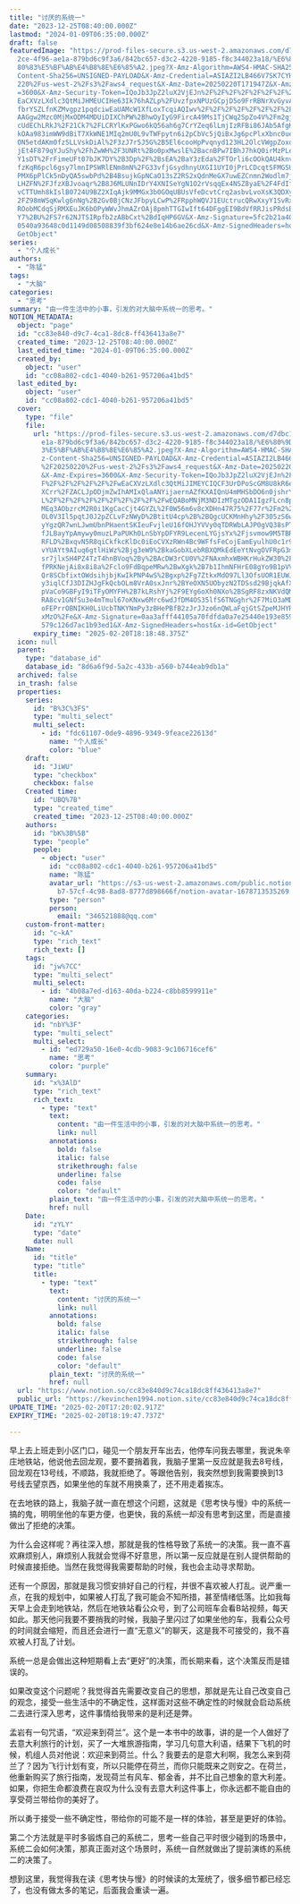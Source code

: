 ```yaml
---
title: "讨厌的系统一"
date: "2023-12-25T08:40:00.000Z"
lastmod: "2024-01-09T06:35:00.000Z"
draft: false
featuredImage: "https://prod-files-secure.s3.us-west-2.amazonaws.com/d7dbc101-8\
  2ce-4f96-ae1a-879bd6c9f3a6/842bc657-d3c2-4220-9185-f8c344023a18/%E6%80%9D%E8%\
  80%83%E5%BF%AB%E4%B8%8E%E6%85%A2.jpeg?X-Amz-Algorithm=AWS4-HMAC-SHA256&X-Amz-\
  Content-Sha256=UNSIGNED-PAYLOAD&X-Amz-Credential=ASIAZI2LB466V7SK7CYH%2F20250\
  220%2Fus-west-2%2Fs3%2Faws4_request&X-Amz-Date=20250220T171947Z&X-Amz-Expires\
  =3600&X-Amz-Security-Token=IQoJb3JpZ2luX2VjEJn%2F%2F%2F%2F%2F%2F%2F%2F%2F%2Fw\
  EaCXVzLXdlc3QtMiJHMEUCIHe63Ik76hAZLp%2FUvzfpxNPUzGCpjD5o9FrRBNrXvGyvAiEAp3KWt\
  fbrYSZLfnKZMvgpz1pqdciwEaUAMcW1XfLoxTcqiAQIwv%2F%2F%2F%2F%2F%2F%2F%2F%2F%2FAR\
  AAGgw2Mzc0MjMxODM4MDUiDIXChPW%2BhwOyIyG9FircA49Ms1TjCWq2SpZo4V%2Fm2gjmUokne9l\
  cUdEChLRkJ%2F21Ck7%2FLCRYlKxPGwo6kQ56ah6g7CrYZeq6lLmjIzRFBi86JAb5AfgKDIoDsCnj\
  kOAa983imWW9dBiT7XkWNE1MIq2mU0L9vTWFpytn6i2pCbVc5jQiBxJg6pcPlxXbnc0ue5kLDhAZT\
  ON5etdAKm0fzSLLVskDiAl%2F3zJ7r5J5G%2B5El6cooHpPvqnyd123HL2OlcVWgpZoxqiInEw5Se\
  jEt4F879qYJuShy%2FhZwWH%2F3UNRt%2Bo0pxMwslE%2BacnBPw7IBhJ7hkQ0irMzPLewPo%2BUF\
  Y1sDT%2FrFimeUFt07bJK7DY%2B3Dp%2F%2BsEA%2BaY3zEda%2FTOrli6cOOkQAU4knvFsqi2O20\
  fzKqR6pcl6gsy7lmnIPSWRlENm8mN%2FG33vfjGsydhnyUXGI1UYI0jPrLCDcqtSFMGSUJbiSP2AH\
  PMX6pPlCk5nDyQA5swbPd%2B4BsujkGpNCaO13sZ2RS2xQdnMeGX7uwEZCnmn2Wodlm7jzjbVDKJo\
  LHZFN%2FJfzXBJvoaqr%2B8J6MLUNnIDrY4XNISeYgN1O2rVsqqEx4NSZ8yaE%2F4FdIfg6oELXxy\
  vCTTUmh8kIslB0724U9BZ2XIqAjk9MMGx3b0GOqUBUsVfeDcvtCrq2asbvLvoXsK3QDXyL6ueGOD%\
  2FZ98mWSqKwlg6nNg%2B2Gv0BjCNzJFbpyLCwP%2FRpphWQVJ1EUctrucQRwXxyY1SvRxVHs9eHfc\
  ROobMCdqSjRMXEuJK6bOPyWWvJhmAZrOAj8pmhTTGIwIft64DFggEI9BdVfRRJisPRdsBQKpkGxhm\
  Y7%2BU%2FS7r62NJTSIRpfb2zABbCxt%2BdIqHP6GV&X-Amz-Signature=5fc2b21a4046155b1e\
  0540a93648c0d1149d08508839f3bf624e8e14b6ae26cd&X-Amz-SignedHeaders=host&x-id=\
  GetObject"
series:
  - "个人成长"
authors:
  - "陈猛"
tags:
  - "大脑"
categories:
  - "思考"
summary: "由一件生活中的小事，引发的对大脑中系统一的思考。"
NOTION_METADATA:
  object: "page"
  id: "cc83e840-d9c7-4ca1-8dc8-ff436413a8e7"
  created_time: "2023-12-25T08:40:00.000Z"
  last_edited_time: "2024-01-09T06:35:00.000Z"
  created_by:
    object: "user"
    id: "cc08a802-cdc1-4040-b261-957206a41bd5"
  last_edited_by:
    object: "user"
    id: "cc08a802-cdc1-4040-b261-957206a41bd5"
  cover:
    type: "file"
    file:
      url: "https://prod-files-secure.s3.us-west-2.amazonaws.com/d7dbc101-82ce-4f96-a\
        e1a-879bd6c9f3a6/842bc657-d3c2-4220-9185-f8c344023a18/%E6%80%9D%E8%80%8\
        3%E5%BF%AB%E4%B8%8E%E6%85%A2.jpeg?X-Amz-Algorithm=AWS4-HMAC-SHA256&X-Am\
        z-Content-Sha256=UNSIGNED-PAYLOAD&X-Amz-Credential=ASIAZI2LB466X2LAJH5S\
        %2F20250220%2Fus-west-2%2Fs3%2Faws4_request&X-Amz-Date=20250220T171848Z\
        &X-Amz-Expires=3600&X-Amz-Security-Token=IQoJb3JpZ2luX2VjEJn%2F%2F%2F%2\
        F%2F%2F%2F%2F%2F%2FwEaCXVzLXdlc3QtMiJIMEYCIQCF3UrDPoScGM8U8kR6eQRU2lR43\
        XCrr%2FZACLJpODjmZwIhAMIxQlaANYijaernAZfKXAIQnU4mMHSbDO6n0jshrYJIKogECM\
        L%2F%2F%2F%2F%2F%2F%2F%2F%2F%2FwEQABoMNjM3NDIzMTgzODA1IgzFLcn8pHv6LKWkO\
        MEq3AObzrcM2R0i1KgCacCjt4GYZL%2F0W56m6v8cXDHn47R75%2F77r%2Fm2%2Brd%2BL6\
        OL0V3Il5pqtJ0J2pZCLvFzNWyD%2BtitU4cp%2B%2BQgcUCKMnHhy%2F305zS6wsZsk7kQV\
        yYgzQR7wnLJwmUbnPHaentSKIeuFvjleU16fOHJYVVy0qTDRWbLAJP0gVQ38sPT9sBQpFIj\
        fJLBayYpAmywy0muzLPaPUKh0LnSbYpDFYR9LecenLYGjsYx%2Fjsvmow9M5TBRCYVk72BV\
        RFLD%2BxqvN5R8qiCkfkcKlDc0iEoCVXzRWn4Bc9WFfsFeCojEamEyulhU0c1r9ClRsF3ee\
        vYUAYt9AIuq6gtlHiWz%2Bjg3eW9%2BkaGobXLebRBXQMkEdEeYtNvgOVFRpG3mq8NU4oTK\
        sr7jlxSH4PZ4TzT4hnBVoq%2By%2BAcDW3rCU0V%2FNAxmhxWBHKrHukZW30%2FPu4xZYfg\
        fPRKNejAi8x8i8a%2Fclo9FdBqpeMRw%2BwXgk%2B7b1IhmNFHrE08gYo9B1pVVyxyYIQSK\
        Qr8SCbfixtOWdsihjbjKwIkPNP4wS%2Bgxp%2Fg7ZtkxMdO97Ll3OfsUOR1EUWJnbnZB%2B\
        y3iqlCfJ3DIZHJgFkQcbOLm8VrA0sxJnr%2BYeOXN5UObyzN2TDSsd29BjqkAfXToCg4sN4\
        pVaCo9GBFyI9iTFyOMYFH%2B7kLRshYj%2F9EYg6oXh0NXo%2BSgRF8zxNKVdQMjm6q8sCk\
        RA8cv1GNfSu3e4mTmul67oKNxw6Mrc6wdJfDM4OS35lfS6TNGghr%2F7MiO3aMDCJS%2FOP\
        oFEPrrOBNIKH0LiUcbTNKYNmPy3zBHePBfB2zJrJJzo6nQWLaFqjGtSZpeMJHYRxSRVpMrI\
        xMzO%2Fe&X-Amz-Signature=0aa3afff44105a70fdfda0a7e25440e193e8593c8acec6\
        579c126d7ac1b93ed1&X-Amz-SignedHeaders=host&x-id=GetObject"
      expiry_time: "2025-02-20T18:18:48.375Z"
  icon: null
  parent:
    type: "database_id"
    database_id: "8d6a6f9d-5a2c-433b-a560-b744eab9db1a"
  archived: false
  in_trash: false
  properties:
    series:
      id: "B%3C%3FS"
      type: "multi_select"
      multi_select:
        - id: "fdc61107-0de9-4896-9349-9feace22613d"
          name: "个人成长"
          color: "blue"
    draft:
      id: "JiWU"
      type: "checkbox"
      checkbox: false
    Created time:
      id: "UBQ%7B"
      type: "created_time"
      created_time: "2023-12-25T08:40:00.000Z"
    authors:
      id: "bK%3B%5B"
      type: "people"
      people:
        - object: "user"
          id: "cc08a802-cdc1-4040-b261-957206a41bd5"
          name: "陈猛"
          avatar_url: "https://s3-us-west-2.amazonaws.com/public.notion-static.com/775523\
            b7-57cf-4c98-8ad8-8777d898666f/notion-avatar-1678713535269.png"
          type: "person"
          person:
            email: "346521888@qq.com"
    custom-front-matter:
      id: "c~kA"
      type: "rich_text"
      rich_text: []
    tags:
      id: "jw%7CC"
      type: "multi_select"
      multi_select:
        - id: "4b08a7ed-d163-40da-b224-c8bb8599911e"
          name: "大脑"
          color: "gray"
    categories:
      id: "nbY%3F"
      type: "multi_select"
      multi_select:
        - id: "ed729a50-16e0-4cdb-9083-9c106716cef6"
          name: "思考"
          color: "purple"
    summary:
      id: "x%3AlD"
      type: "rich_text"
      rich_text:
        - type: "text"
          text:
            content: "由一件生活中的小事，引发的对大脑中系统一的思考。"
            link: null
          annotations:
            bold: false
            italic: false
            strikethrough: false
            underline: false
            code: false
            color: "default"
          plain_text: "由一件生活中的小事，引发的对大脑中系统一的思考。"
          href: null
    Date:
      id: "zYLY"
      type: "date"
      date: null
    Name:
      id: "title"
      type: "title"
      title:
        - type: "text"
          text:
            content: "讨厌的系统一"
            link: null
          annotations:
            bold: false
            italic: false
            strikethrough: false
            underline: false
            code: false
            color: "default"
          plain_text: "讨厌的系统一"
          href: null
  url: "https://www.notion.so/cc83e840d9c74ca18dc8ff436413a8e7"
  public_url: "https://kevinchen1994.notion.site/cc83e840d9c74ca18dc8ff436413a8e7"
UPDATE_TIME: "2025-02-20T17:20:02.917Z"
EXPIRY_TIME: "2025-02-20T18:19:47.737Z"

---
```

<link rel="stylesheet" href="https://cdn.jsdelivr.net/npm/katex@0.16.2/dist/katex.min.css" integrity="sha384-bYdxxUwYipFNohQlHt0bjN/LCpueqWz13HufFEV1SUatKs1cm4L6fFgCi1jT643X" crossorigin="anonymous">


早上去上班走到小区门口，碰见一个朋友开车出去，他停车问我去哪里，我说朱辛庄地铁站，他说他去回龙观，要不要捎着我，我脑子里第一反应就是我去8号线，回龙观在13号线，不顺路，我就拒绝了。等跟他告别，我突然想到我需要换到13号线去望京西，如果坐他的车就不用换乘了，还不用走着挨冻。


在去地铁的路上，我脑子就一直在想这个问题，这就是《思考快与慢》中的系统一搞的鬼，明明坐他的车更方便，也更快，我的系统一却没有思考到这里，而是直接做出了拒绝的决策。


为什么会这样呢？再往深入想，那就是我的性格导致了系统一的决策。我一直不喜欢麻烦别人，麻烦别人我就会觉得不好意思，所以第一反应就是在别人提供帮助的时候直接拒绝。当然在我觉得我需要帮助的时候，我也会主动寻求帮助。


还有一个原因，那就是我习惯安排好自己的行程，并很不喜欢被人打乱。说严重一点，在我的规划中，如果被人打乱了我可能会不知所措，甚至情绪低落。比如我每天早上会走到地铁站，然后在地铁站看公众号，到了公司班车会看B站视频，每天如此。那天他问我要不要捎我的时候，我脑子里闪过了如果坐他的车，我看公众号的时间就会缩短，而且还会进行一直“无意义”的聊天，这是我不可接受的，我不喜欢被人打乱了计划。


系统一总是会做出这种短期看上去“更好”的决策，而长期来看，这个决策反而是错误的。


如果改变这个问题呢？我觉得首先需要改变自己的思想，那就是先让自己改变自己的观念，接受一些生活中的不确定性，这样面对这些不确定性的时候就会启动系统二去进行深入思考，这件事情给我带来的是利还是弊。


孟岩有一句咒语，“欢迎来到荷兰”。这个是一本书中的故事，讲的是一个人做好了去意大利旅行的计划，买了一大堆旅游指南，学习几句意大利语，结果下飞机的时候，机组人员对他说：欢迎来到荷兰。什么？我要去的是意大利啊，我怎么来到荷兰了？因为飞行计划有变，所以只能停在荷兰，而你只能既来之则安之。在荷兰，他重新购买了旅行指南，发现荷兰有风车、郁金香，并不比自己想象的意大利差。如果，你把生命都浪费在哀叹为什么没有去意大利这件事上，你永远都不能自由的享受荷兰带给你的美好了。


所以勇于接受一些不确定性，带给你的可能不是一样的体验，甚至是更好的体验。


第二个方法就是平时多锻炼自己的系统二，思考一些自己平时很少碰到的场景中，系统二会如何决策，那真正面对这个场景时，系统一自然就做出了提前演练的系统二的决策了。


想到这里，我觉得我在读《思考快与慢》的时候读的太笼统了，很多细节都已经忘了，也没有做太多的笔记，后面我会重读一遍。

